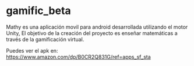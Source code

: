 # gamific_beta

Mathy es una aplicación movil para android desarrollada utilizando el motor Unity,
El objetivo de la creación del proyecto es enseñar matemáticas a través de la gamificación virtual.

Puedes ver el apk en: https://www.amazon.com/dp/B0CR2Q831G/ref=apps_sf_sta
